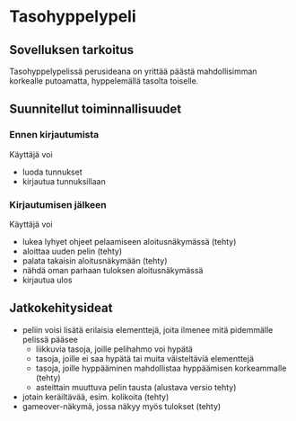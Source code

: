 # Tasohyppelypeli
## Sovelluksen tarkoitus
Tasohyppelypelissä perusideana on yrittää päästä mahdollisimman korkealle putoamatta, hyppelemällä tasolta toiselle.

## Suunnitellut toiminnallisuudet
### Ennen kirjautumista

Käyttäjä voi

* luoda tunnukset
* kirjautua tunnuksillaan

### Kirjautumisen jälkeen

Käyttäjä voi

* lukea lyhyet ohjeet pelaamiseen aloitusnäkymässä (tehty)
* aloittaa uuden pelin (tehty)
* palata takaisin aloitusnäkymään (tehty)
* nähdä oman parhaan tuloksen aloitusnäkymässä
* kirjautua ulos

## Jatkokehitysideat

* peliin voisi lisätä erilaisia elementtejä, joita ilmenee mitä pidemmälle pelissä pääsee
	* liikkuvia tasoja, joille pelihahmo  voi hypätä
	* tasoja, joille ei saa hypätä tai muita väisteltäviä elementtejä
	* tasoja, joille hyppääminen mahdollistaa hyppäämisen korkeammalle (tehty)
	* asteittain muuttuva pelin tausta (alustava versio tehty)
* jotain keräiltävää, esim. kolikoita (tehty)
* gameover-näkymä, jossa näkyy myös tulokset (tehty)


